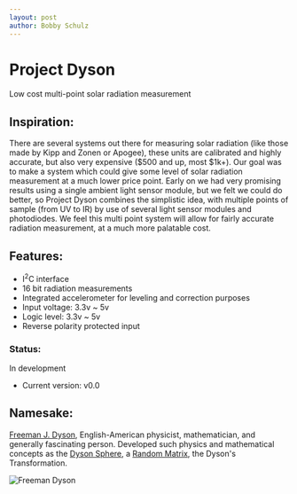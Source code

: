 ```yaml
---
layout: post
author: Bobby Schulz
---
```

# Project Dyson
Low cost multi-point solar radiation measurement 

## Inspiration:
There are several systems out there for measuring solar radiation (like those made by Kipp and Zonen or Apogee), these units are calibrated and highly accurate, but also very expensive ($500 and up, most $1k+). Our goal was to make a system which could give some level of solar radiation measurement at a much lower price point. Early on we had very promising results using a single ambient light sensor module, but we felt we could do better, so Project Dyson combines the simplistic idea, with multiple points of sample (from UV to IR) by use of several light sensor modules and photodiodes. We feel this multi point system will allow for fairly accurate radiation measurement, at a much more palatable cost. 

## Features:
* I<sup>2</sup>C interface
* 16 bit radiation measurements 
* Integrated accelerometer for leveling and correction purposes
* Input voltage: 3.3v ~ 5v
* Logic level: 3.3v ~ 5v
* Reverse polarity protected input 

### Status:
In development
* Current version: v0.0

## Namesake:
[Freeman J. Dyson](https://en.wikipedia.org/wiki/Freeman_Dyson), English-American physicist, mathematician, and generally fascinating person. Developed such physics and mathematical concepts as the [Dyson Sphere](https://en.wikipedia.org/wiki/Dyson_sphere), a [Random Matrix](https://en.wikipedia.org/wiki/Random_matrix), the Dyson's Transformation. 

![Freeman Dyson](https://upload.wikimedia.org/wikipedia/commons/thumb/0/04/Freeman_dyson.jpg/220px-Freeman_dyson.jpg)
